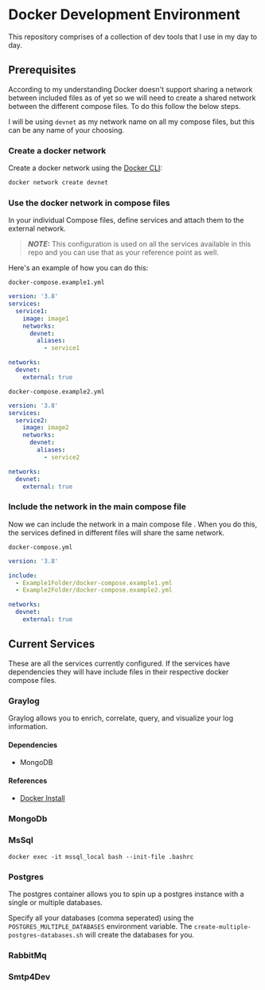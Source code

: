 # Docker Development Environment

This repository comprises of a collection of dev tools that I use in my day to day.

## Prerequisites

According to my understanding Docker doesn't support sharing a network between included files as of yet so we will need to create a shared network between the different compose files.
To do this follow the below steps.

I will be using `devnet` as my network name on all my compose files, but this can be any name of your choosing.

### Create a docker network

Create a docker network using the [Docker CLI](https://docs.docker.com/engine/reference/commandline/cli/):

```bash
docker network create devnet
```

### Use the docker network in compose files

In your individual Compose files, define services and attach them to the external network. 

> **_NOTE:_** This configuration is used on all the services available in this repo and you can use that as your reference point as well.


Here's an example of how you can do this:

`docker-compose.example1.yml`

```yaml
version: '3.8'
services:
  service1:
    image: image1
    networks:
      devnet:
        aliases:
          - service1

networks:
  devnet:
    external: true
```

`docker-compose.example2.yml`

```yaml
version: '3.8'
services:
  service2:
    image: image2
    networks:
      devnet:
        aliases:
          - service2

networks:
  devnet:
    external: true
```

### Include the network in the main compose file

Now we can include the network in a main compose file . When you do this, the services defined in different files will share the same network.

`docker-compose.yml`

```yaml
version: '3.8'

include:
  - Example1Folder/docker-compose.example1.yml
  - Example2Folder/docker-compose.example2.yml

networks:
  devnet:
    external: true
```

## Current Services

These are all the services currently configured. If the services have dependencies they will have include files in their respective docker compose files.

### Graylog

Graylog allows you to enrich, correlate, query, and visualize your log information.

#### Dependencies
- MongoDB

#### References
- [Docker Install](https://go2docs.graylog.org/5-0/downloading_and_installing_graylog/docker_installation.htm)

### MongoDb
### MsSql

```
docker exec -it mssql_local bash --init-file .bashrc
```
### Postgres

The postgres container allows you to spin up a postgres instance with a single or multiple databases.

Specify all your databases (comma seperated) using the `POSTGRES_MULTIPLE_DATABASES` environment variable. The `create-multiple-postgres-databases.sh` will create the databases for you.

### RabbitMq
### Smtp4Dev
